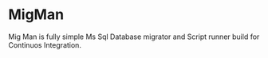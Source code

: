 # MigMan
Mig Man is fully simple Ms Sql Database migrator and Script runner build for Continuos Integration.
